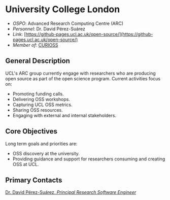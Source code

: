 # University College London

- *OSPO*: Advanced Research Computing Centre (ARC)
- *Personnel*: Dr. David Pérez-Suárez
- *Link*: [https://github-pages.ucl.ac.uk/open-source/](https://github-pages.ucl.ac.uk/open-source/)
- *Member of*: [CURIOSS](https://curioss.org/)

## General Description

UCL's ARC group currently engage with researchers who are producing open source as part of the open science program. Current activities focus on:

- Promoting funding calls.
- Delivering OSS workshops.
- Capturing UCL OSS metrics.
- Sharing OSS resources.
- Engaging with external and internal stakeholders.

## Core Objectives

Long term goals and priorities are:

- OSS discovery at the university.
- Providing guidance and support for researchers consuming and creating OSS at UCL.

## Primary Contacts

[Dr. David Pérez-Suárez, *Principal Research Software Engineer*](https://profiles.ucl.ac.uk/48821-david-p%C3%A9rezsu%C3%A1rez)
